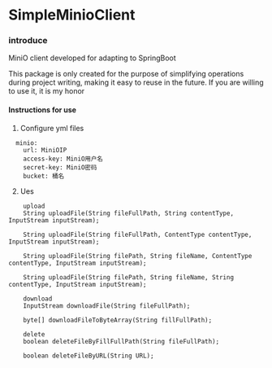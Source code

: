 # SimpleMinioClient

### introduce
MiniO client developed for adapting to SpringBoot

This package is only created for the purpose of simplifying operations during project writing, making it easy to reuse in the future. If you are willing to use it, it is my honor
#### Instructions for use
1. Configure yml files
  ```
    minio:
      url: MiniOIP
      access-key: MiniO用户名
      secret-key: MiniO密码
      bucket: 桶名
  ```
2. Ues
```
    upload
    String uploadFile(String fileFullPath, String contentType, InputStream inputStream);

    String uploadFile(String fileFullPath, ContentType contentType, InputStream inputStream);

    String uploadFile(String filePath, String fileName, ContentType contentType, InputStream inputStream);

    String uploadFile(String filePath, String fileName, String contentType, InputStream inputStream);

    download
    InputStream downloadFile(String fileFullPath);

    byte[] downloadFileToByteArray(String fillFullPath);

    delete
    boolean deleteFileByFillFullPath(String fileFullPath);
    
    boolean deleteFileByURL(String URL);
```
